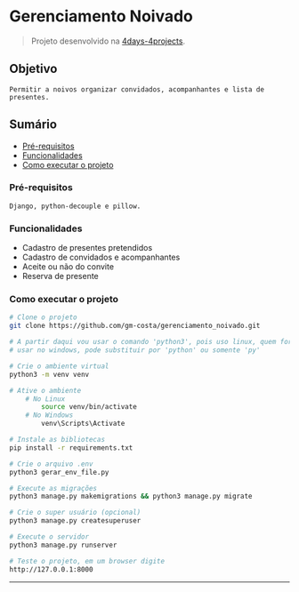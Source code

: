 # Gerenciamento Noivado

> Projeto desenvolvido na [4days-4projects](https://pythonando.com.br "Pythonando").

## Objetivo

    Permitir a noivos organizar convidados, acompanhantes e lista de presentes.

## Sumário

- <a href='#pré-requesitos'>Pré-requisitos</a>
- <a href='#funcionalidades'>Funcionalidades</a>
- <a href='#como-executar-o-projeto'>Como executar o projeto</a>

### Pré-requisitos

    Django, python-decouple e pillow.

### Funcionalidades

- Cadastro de presentes pretendidos
- Cadastro de convidados e acompanhantes
- Aceite ou não do convite
- Reserva de presente

### Como executar o projeto

```bash
# Clone o projeto
git clone https://github.com/gm-costa/gerenciamento_noivado.git

# A partir daqui vou usar o comando 'python3', pois uso linux, quem for 
# usar no windows, pode substituir por 'python' ou somente 'py'

# Crie o ambiente virtual
python3 -m venv venv

# Ative o ambiente
    # No Linux
        source venv/bin/activate
    # No Windows
        venv\Scripts\Activate

# Instale as bibliotecas
pip install -r requirements.txt

# Crie o arquivo .env
python3 gerar_env_file.py

# Execute as migrações
python3 manage.py makemigrations && python3 manage.py migrate

# Crie o super usuário (opcional)
python3 manage.py createsuperuser

# Execute o servidor
python3 manage.py runserver

# Teste o projeto, em um browser digite
http://127.0.0.1:8000

```

---
